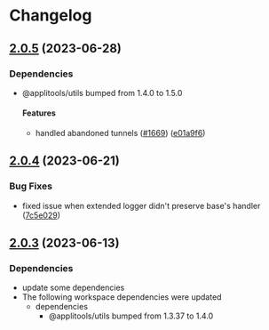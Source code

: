 # Changelog

## [2.0.5](https://github.com/applitools/eyes.sdk.javascript1/compare/js/logger@2.0.4...js/logger@2.0.5) (2023-06-28)


### Dependencies

* @applitools/utils bumped from 1.4.0 to 1.5.0
  #### Features

  * handled abandoned tunnels ([#1669](https://github.com/applitools/eyes.sdk.javascript1/issues/1669)) ([e01a9f6](https://github.com/applitools/eyes.sdk.javascript1/commit/e01a9f6f7543fc5e6bd842acf6ee8de8cfb49998))

## [2.0.4](https://github.com/applitools/eyes.sdk.javascript1/compare/js/logger@2.0.3...js/logger@2.0.4) (2023-06-21)


### Bug Fixes

* fixed issue when extended logger didn't preserve base's handler ([7c5e029](https://github.com/applitools/eyes.sdk.javascript1/commit/7c5e0299522f792aad72b7b3827df31a1ab2d68f))

## [2.0.3](https://github.com/applitools/eyes.sdk.javascript1/compare/js/logger-v2.0.2...js/logger@2.0.3) (2023-06-13)


### Dependencies

* update some dependencies
* The following workspace dependencies were updated
  * dependencies
    * @applitools/utils bumped from 1.3.37 to 1.4.0
